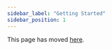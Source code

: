 ```yaml
---
sidebar_label: "Getting Started"
sidebar_position: 1
---
```

This page has moved [here](/docs/token-metadata/getting-started).